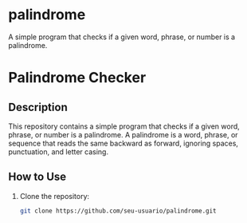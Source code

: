 # palindrome
A simple program that checks if a given word, phrase, or number is a palindrome.
# Palindrome Checker

## Description

This repository contains a simple program that checks if a given word, phrase, or number is a palindrome. A palindrome is a word, phrase, or sequence that reads the same backward as forward, ignoring spaces, punctuation, and letter casing.

## How to Use

1. Clone the repository:
   ```bash
   git clone https://github.com/seu-usuario/palindrome.git
